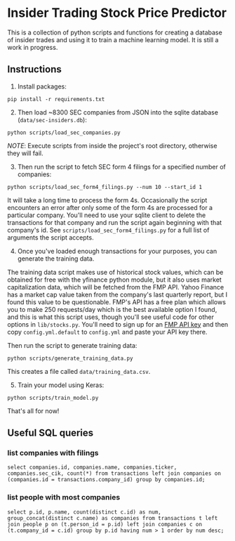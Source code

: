 # Insider Trading Stock Price Predictor

This is a collection of python scripts and functions for creating a database of insider trades and using it to train a machine learning model. It is still a work in progress.

## Instructions

1. Install packages:

```
pip install -r requirements.txt
```

2. Then load ~8300 SEC companies from JSON into the sqlite database (`data/sec-insiders.db`):

```
python scripts/load_sec_companies.py
```

*NOTE*: Execute scripts from inside the project's root directory, otherwise they will fail.

3. Then run the script to fetch SEC form 4 filings for a specified number of companies:

```
python scripts/load_sec_form4_filings.py --num 10 --start_id 1
```

It will take a long time to process the form 4s. Occasionally the script encounters an error after only some of the form 4s are processed for a particular company. You'll need to use your sqlite client to delete the transactions for that company and run the script again beginning with that company's id. See `scripts/load_sec_form4_filings.py` for a full list of arguments the script accepts.

4. Once you've loaded enough transactions for your purposes, you can generate the training data.

The training data script makes use of historical stock values, which can be obtained for free with the yfinance python module, but it also uses market capitalization data, which will be fetched from the FMP API. Yahoo Finance has a market cap value taken from the company's last quarterly report, but I found this value to be questionable. FMP's API has a free plan which allows you to make 250 requests/day which is the best available option I found, and this is what this script uses, though you'll see useful code for other options in `lib/stocks.py`. You'll need to sign up for an [FMP API key](https://site.financialmodelingprep.com/developer/docs) and then copy `config.yml.default` to `config.yml` and paste your API key there.

Then run the script to generate training data:

```
python scripts/generate_training_data.py
```

This creates a file called `data/training_data.csv`.

5. Train your model using Keras:

```
python scripts/train_model.py
```

That's all for now!

## Useful SQL queries

### list companies with filings
```
select companies.id, companies.name, companies.ticker, companies.sec_cik, count(*) from transactions left join companies on (companies.id = transactions.company_id) group by companies.id;
```

### list people with most companies
```
select p.id, p.name, count(distinct c.id) as num, group_concat(distinct c.name) as companies from transactions t left join people p on (t.person_id = p.id) left join companies c on (t.company_id = c.id) group by p.id having num > 1 order by num desc;
```
